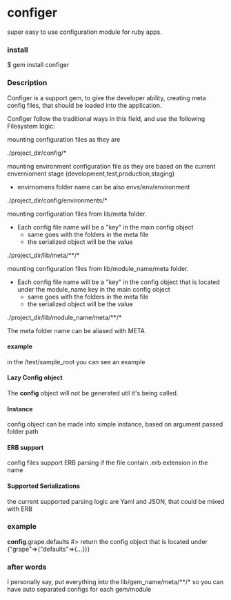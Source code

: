 configer
========

super easy to use configuration module for ruby apps.

### install

 $ gem install configer

### Description

Configer is a support gem, to give the developer ability,
creating meta config files, that should be loaded into the application.

Configer follow the traditional ways in this field, and use the following Filesystem logic:

mounting configuration files as they are

 ./project_dir/config/*

mounting environment configuration file as they are based on the current envernioment stage (development,test,production,staging)
* envirnomens folder name can be also envs/env/environment

 ./project_dir/config/environments/*

mounting configuration files from lib/meta folder.
* Each config file name will be a "key" in the main config object
  * same goes with the folders in the meta file
  * the serialized object will be the value

 ./project_dir/lib/meta/**/*

mounting configuration files from lib/module_name/meta folder.
* Each config file name will be a "key" in the config object that is located under the module_name key in the main config object
  * same goes with the folders in the meta file
  * the serialized object will be the value

 ./project_dir/lib/module_name/meta/**/*


The meta folder name can be aliased with META

#### example

in the /test/sample_root you can see an example

#### Lazy Config object

The __config__ object will not be generated util it's being called.

#### Instance

config object can be made into simple instance, based on argument passed folder path

#### ERB support

config files support ERB parsing if the file contain .erb extension in the name

#### Supported Serializations

the current supported parsing logic are Yaml and JSON, that could be mixed with ERB

### example

__config__.grape.defaults #> return the config object that is located under {"grape"=>{"defaults"=>{...}}}

### after words

I personally say, put everything into the lib/gem_name/meta/**/* so you can have auto separated configs for each gem/module


